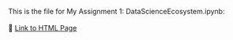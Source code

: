 This is the file for My Assignment 1: DataScienceEcosystem.ipynb:
<br> <br>
:triangular_flag_on_post: [Link to HTML Page](https://karan-k-shah.github.io/Assignment/DataScienceEcosystem.html)

